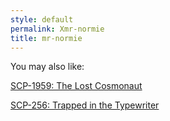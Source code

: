 ```yaml
---
style: default
permalink: Xmr-normie
title: mr-normie
---
```

You may also like:

[SCP-1959: The Lost Cosmonaut](http://scp-wiki.net/scp-1959)

[SCP-256: Trapped in the Typewriter](http://scp-wiki.net/scp-256)
